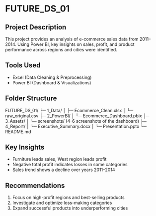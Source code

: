 # FUTURE_DS_01

## Project Description
This project provides an analysis of e-commerce sales data from 2011–2014. Using Power BI, key insights on sales, profit, and product performance across regions and cities were identified.

## Tools Used
- Excel (Data Cleaning & Preprocessing)
- Power BI (Dashboard & Visualizations)

## Folder Structure
FUTURE_DS_01/
├─ 1_Data/
│   ├─ Ecommerce_Clean.xlsx
│   └─ raw_original.csv
├─ 2_PowerBI/
│   └─ Ecommerce_Dashboard.pbix
├─ 3_Assets/
│   └─ screenshots/   (4-6 screenshots of the dashboard)
├─ 4_Report/
│   └─ Executive_Summary.docx
│   └─ Presentation.pptx
└─ README.md

## Key Insights
- Furniture leads sales, West region leads profit
- Negative total profit indicates losses in some categories
- Sales trend shows a decline over years 2011–2014

## Recommendations
1. Focus on high-profit regions and best-selling products
2. Investigate and optimize loss-making categories
3. Expand successful products into underperforming cities
